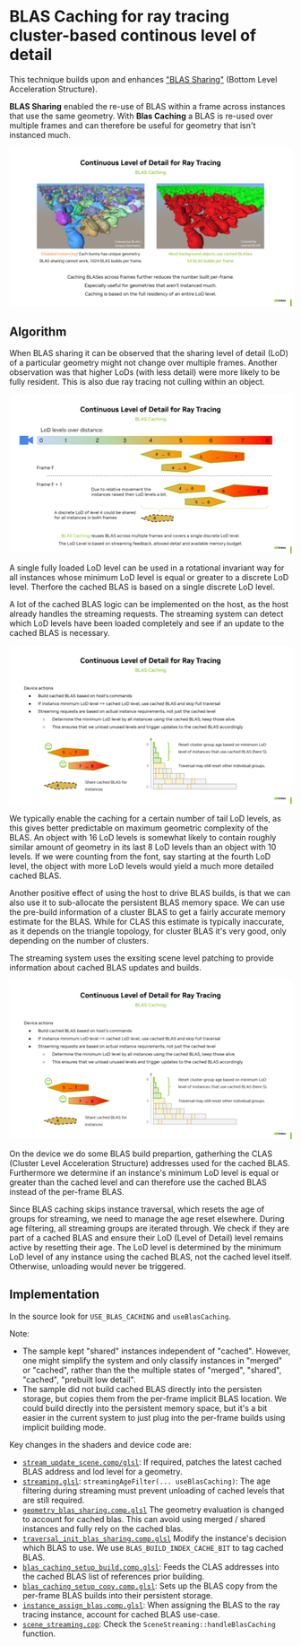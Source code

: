 # BLAS Caching for ray tracing cluster-based continous level of detail

This technique builds upon and enhances ["BLAS Sharing"](blas_sharing.md) (Bottom Level Acceleration Structure).

**BLAS Sharing** enabled the re-use of BLAS within a frame across instances that use the same geometry.
With **Blas Caching** a BLAS is re-used over multiple frames and can therefore be useful for geometry that isn't instanced much.

![image illustrating the benefits of BLAS caching](blas_caching_benefit.jpg)

## Algorithm

When BLAS sharing it can be observed that the sharing level of detail (LoD) of a particular geometry might not change over multiple
frames. Another observation was that higher LoDs (with less detail) were more likely to be fully resident. This is also due ray tracing
not culling within an object.

![image showing instances with different lod levels but similar frame to frame](blas_caching_instances.png)

A single fully loaded LoD level can be used in a rotational invariant way for all instances whose minimum LoD level is equal or greater to
a discrete LoD level. Therfore the cached BLAS is based on a single discrete LoD level.

A lot of the cached BLAS logic can be implemented on the host, as the host already handles the streaming requests. The
streaming system can detect which LoD levels have been loaded completely and see if an update to the cached BLAS is necessary.

![image presenting the list of host operations](blas_caching_host.png)

We typically enable the caching for a certain number of tail LoD levels, as this gives better predictable on maximum geometric complexity of the BLAS. An object with 16 LoD levels is somewhat likely to contain roughly similar amount of geometry in its last 8 LoD levels than an object with 10 levels. If we were counting from the font, say starting at the fourth LoD level, the object with more LoD levels would yield a much more detailed cached BLAS.

Another positive effect of using the host to drive BLAS builds, is that we can also use it to sub-allocate the persistent BLAS memory
space. We can use the pre-build information of a cluster BLAS to get a fairly accurate memory estimate for the BLAS. While for CLAS this estimate is typically inaccurate, as it depends on the triangle topology, for cluster BLAS it's very good, only depending on the number of clusters.

The streaming system uses the exsiting scene level patching to provide information about cached BLAS updates and builds.

![image presenting the list of device operations](blas_caching_device.png)

On the device we do some BLAS build prepartion, gatherhing the CLAS (Cluster Level Acceleration Structure) addresses used for the cached BLAS.
Furthermore we determine if an instance's minimum LoD level is equal or greater than the cached level and can therefore use the cached BLAS instead of the per-frame BLAS.

Since BLAS caching skips instance traversal, which resets the age of groups for streaming, we need to manage the age reset elsewhere. During age filtering, all streaming groups are iterated through. We check if they are part of a cached BLAS and ensure their LoD (Level of Detail) level remains active by resetting their age. The LoD level is determined by the minimum LoD level of any instance using the cached BLAS, not the cached level itself. Otherwise, unloading would never be triggered.


## Implementation

In the source look for `USE_BLAS_CACHING` and `useBlasCaching`.

Note:
* The sample kept "shared" instances independent of "cached".
  However, one might simplify the system and only classify instances in "merged" or "cached", rather than the the multiple states of
  "merged", "shared", "cached", "prebuilt low detail".
* The sample did not build cached BLAS directly into the persisten storage, but copies them from the per-frame implicit BLAS location.
  We could build directly into the persistent memory space, but it's a bit easier in the current system to just plug into the per-frame 
  builds using implicit building mode.

Key changes in the shaders and device code are:
* [`stream_update_scene.comp/glsl`](../shaders/stream_update_scene.comp.glsl): If required, patches the latest cached BLAS address and lod level for a geometry.
* [`streaming.glsl`](../shaders/streaming.glsl): `streamingAgeFilter(... useBlasCaching)`: The age filtering during streaming must prevent unloading of cached levels that are still required.
* [`geometry_blas_sharing.comp.glsl`](../shaders/geometry_blas_sharing.comp.glsl) The geometry evaluation is changed to account for cached blas. This can avoid using merged / shared instances and fully rely on the cached blas.
* [`traversal_init_blas_sharing.comp.glsl`](../shaders/traversal_init_blas_sharing.comp.glsl) Modify the instance's decision which BLAS to use. We use `BLAS_BUILD_INDEX_CACHE_BIT` to tag cached BLAS.
* [`blas_caching_setup_build.comp.glsl`](../shaders/blas_caching_setup_build.comp.glsl): Feeds the CLAS addresses into the cached BLAS list of references prior building.
* [`blas_caching_setup_copy.comp.glsl`](../shaders/blas_caching_setup_copy.comp.glsl): Sets up the BLAS copy from the per-frame BLAS builds into their persistent storage. 
* [`instance_assign_blas.comp.glsl`](../shaders/instance_assign_blas.comp.glsl): When assigning the BLAS to the ray tracing instance, account for cached BLAS use-case.
* [`scene_streaming.cpp`](../src/scene_streaming.cpp): Check the `SceneStreaming::handleBlasCaching` function.

